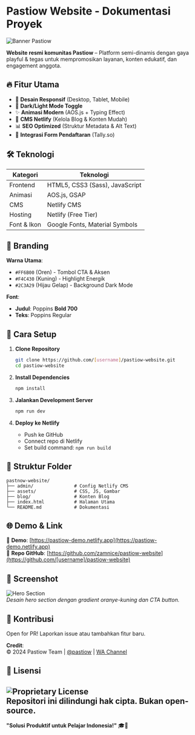 # **Pastiow Website - Dokumentasi Proyek**  

![Banner Pastiow](https://i.imgur.com/AJ3drf7.png)  

**Website resmi komunitas Pastiow** – Platform semi-dinamis dengan gaya playful & tegas untuk mempromosikan layanan, konten edukatif, dan engagement anggota.  

## 🔥 **Fitur Utama**  
- 🌟 **Desain Responsif** (Desktop, Tablet, Mobile)  
- 🎨 **Dark/Light Mode Toggle**  
- ✨ **Animasi Modern** (AOS.js + Typing Effect)  
- 📝 **CMS Netlify** (Kelola Blog & Konten Mudah)  
- 📊 **SEO Optimized** (Struktur Metadata & Alt Text)  
- 📲 **Integrasi Form Pendaftaran** (Tally.so)  

## 🛠 **Teknologi**  
| **Kategori**       | **Teknologi**                     |  
|--------------------|-----------------------------------|  
| Frontend           | HTML5, CSS3 (Sass), JavaScript    |  
| Animasi            | AOS.js, GSAP                      |  
| CMS                | Netlify CMS                       |  
| Hosting            | Netlify (Free Tier)               |  
| Font & Ikon        | Google Fonts, Material Symbols    |  

## 🎨 **Branding**  
**Warna Utama**:  
- `#FF6B00` (Oren) - Tombol CTA & Aksen  
- `#F4C430` (Kuning) - Highlight Energik  
- `#2C3A29` (Hijau Gelap) - Background Dark Mode  

**Font**:  
- **Judul**: Poppins **Bold 700**  
- **Teks**: Poppins Regular  

## 🚀 **Cara Setup**  
1. **Clone Repository**  
   ```bash
   git clone https://github.com/[username]/pastiow-website.git
   cd pastiow-website
   ```  

2. **Install Dependencies**  
   ```bash
   npm install
   ```  

3. **Jalankan Development Server**  
   ```bash
   npm run dev
   ```  

4. **Deploy ke Netlify**  
   - Push ke GitHub  
   - Connect repo di Netlify  
   - Set build command: `npm run build`  

## 📂 **Struktur Folder**  
```
pastnow-website/
├── admin/               # Config Netlify CMS
├── assets/              # CSS, JS, Gambar
├── blog/                # Konten Blog
├── index.html           # Halaman Utama
└── README.md            # Dokumentasi
```

## 🌐 **Demo & Link**  
🔗 **Demo**: [https://pastiow-demo.netlify.app](https://pastiow-demo.netlify.app)  
📂 **Repo GitHub**: [https://github.com/zamnice/pastiow-website](https://github.com/[username]/pastiow-website)  

## 📸 **Screenshot**  
![Hero Section](https://i.imgur.com/AJ3drf7.png)  
*Desain hero section dengan gradient oranye-kuning dan CTA button.*  

## 🤝 **Kontribusi**  
Open for PR! Laporkan issue atau tambahkan fitur baru.  

**Credit**:  
© 2024 Pastiow Team | [@pastiow](https://instagram.com/pastiow) | [WA Channel](https://whatsapp.com/channel/0029VbApXs0BadmTg6KYPZ3O)  

## 📜 Lisensi
![Proprietary License](https://img.shields.io/badge/License-Proprietary-red.svg)  
Repositori ini dilindungi hak cipta. **Bukan open-source**.
---  
**"Solusi Produktif untuk Pelajar Indonesia!"** 🎓🚀  
